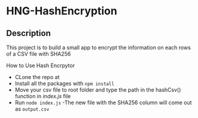 # HNG-HashEncryption

## Description
This project is to build a small app to encrypt the information on each rows of a CSV file with SHA256

How to Use Hash Encrpytor
- CLone the repo at 
- Install all the packages with `npm install`
- Move your csv file to root folder and type the path in the hashCsv() function in *index.js* file
- Run `node index.js`
-The new file with the SHA256 column will come out as `output.csv`
